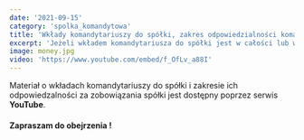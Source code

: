 ```yaml
---
date: '2021-09-15'
category: 'spolka_komandytowa'
title: 'Wkłady komandytariuszy do spółki, zakres odpowiedzialności komandytariusza'
excerpt: 'Jeżeli wkładem komandytariusza do spółki jest w całości lub w części świadczenie niepieniężne, ...'
image: money.jpg
video: 'https://www.youtube.com/embed/f_OfLv_a88I'
---
```



Materiał o wkładach komandytariuszy do spółki i zakresie ich odpowiedzalności za zobowiązania spółki jest dostępny poprzez serwis **YouTube**. 

#### Zapraszam do obejrzenia !

